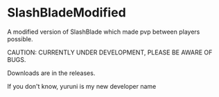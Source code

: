 # SlashBladeModified

A modified version of SlashBlade which made pvp between players possible.

CAUTION: CURRENTLY UNDER DEVELOPMENT, PLEASE BE AWARE OF BUGS.

Downloads are in the releases.

If you don't know, yuruni is my new developer name
